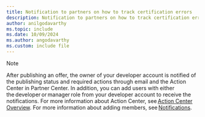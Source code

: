 ```yaml
---
title: Notification to partners on how to track certification errors 
description: Notification to partners on how to track certification errors
author: anilgodavarthy
ms.topic: include
ms.date: 10/09/2024
ms.author: angodavarthy
ms.custom: include file
---
```


>[!NOTE]
> After publishing an offer, the owner of your developer account is notified of the publishing status and required actions through email and the Action Center in Partner Center. In addition, you can add users with either the developer or manager role from your developer account to receive the notifications. For more information about Action Center, see [Action Center Overview](https://learn.microsoft.com/en-us/partner-center/action-center/action-center-overview). For more information about adding members, see [Notifications](https://learn.microsoft.com/en-us/partner-center/marketplace-offers/review-publish-offer#notifications).